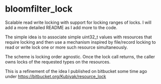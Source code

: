 # bloomfilter_lock
Scalable read write locking with support for locking ranges of locks. I will add a more detailed README as I add more to the code.

The simple idea is to associate simple uint32_t values with resources that require locking and then use a mechanism inspired
by file/record locking to read or write lock one or more such resource simultaneously.

The scheme is locking order agnostic. Once the lock call returns, the caller owns locks of the requested types on the resources.

This is a refinement of the idea I published on bitbucket some time ago under https://bitbucket.org/Kubiyak/resource_lock


